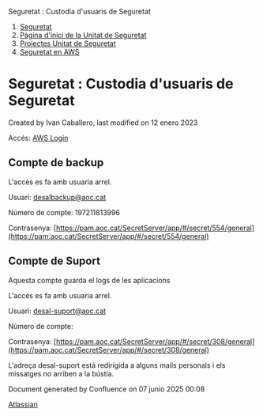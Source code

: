 Seguretat : Custodia d'usuaris de Seguretat  

1.  [Seguretat](index.md)
2.  [Pàgina d'inici de la Unitat de Seguretat](15368362.md)
3.  [Projectes Unitat de Seguretat](Projectes-Unitat-de-Seguretat_41517821.md)
4.  [Seguretat en AWS](Seguretat-en-AWS_81855396.md)

Seguretat : Custodia d'usuaris de Seguretat
===========================================

Created by Ivan Caballero, last modified on 12 enero 2023

Accés: [AWS Login](https://signin.aws.amazon.com/signin?redirect_uri=https%3A%2F%2Fus-east-1.console.aws.amazon.com%2Fconsole%2Fhome%3FhashArgs%3D%2523%26isauthcode%3Dtrue%26nc2%3Dh_ct%26region%3Dus-east-1%26skipRegion%3Dtrue%26src%3Dheader-signin%26state%3DhashArgsFromTB_us-east-1_92d4328668d92fa9&client_id=arn%3Aaws%3Asignin%3A%3A%3Aconsole%2Fcanvas&forceMobileApp=0&code_challenge=URDAd8EqGRh15HgtEqtDXyo06nRT3LZFTacgQmJWm9Q&code_challenge_method=SHA-256)

Compte de backup
----------------

L'accés es fa amb usuaria arrel.

Usuari: [desalbackup@aoc.cat](mailto:desalbackup@aoc.cat)

Número de compte: 197211813996

Contrasenya: [https://pam.aoc.cat/SecretServer/app/#/secret/554/general](https://pam.aoc.cat/SecretServer/app/#/secret/554/general)

  

Compte de Suport
----------------

Aquesta compte guarda el logs de les aplicacions

L'accés es fa amb usuaria arrel.

Usuari: [desal-suport@aoc.cat](mailto:desal-suport@aoc.cat)

Número de compte:

Contrasenya: [https://pam.aoc.cat/SecretServer/app/#/secret/308/general](https://pam.aoc.cat/SecretServer/app/#/secret/308/general)

L'adreça desal-suport està redirigida a alguns mails personals i els missatges no arriben a la bústia.

Document generated by Confluence on 07 junio 2025 00:08

[Atlassian](http://www.atlassian.com/)